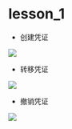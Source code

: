 # lesson_1
- 创建凭证

![](https://s1.xptou.com/2022/09/01/63104f87b9d69.png)

- 转移凭证

![](https://s1.xptou.com/2022/09/01/63104f87b9d69.png)

- 撤销凭证

![](https://s1.xptou.com/2022/09/01/63104f87b9d69.png)